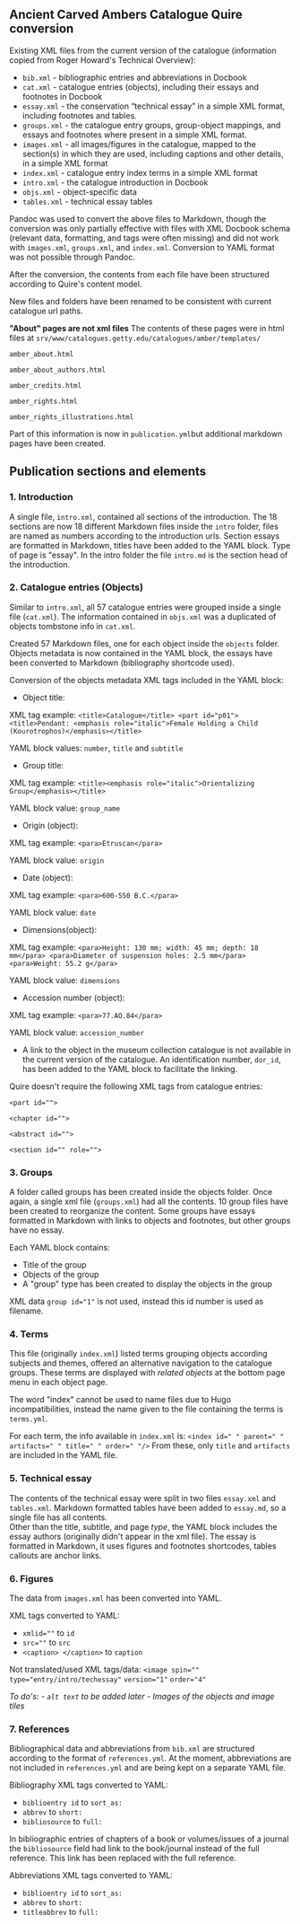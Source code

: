 ## Ancient Carved Ambers Catalogue Quire conversion

Existing XML files from the current version of the catalogue (information copied from Roger Howard's Technical Overview):

- `bib.xml`  -  bibliographic entries and abbreviations in Docbook
- `cat.xml`  -  catalogue entries (objects), including their essays and footnotes in Docbook
- `essay.xml`  -  the conservation “technical essay” in a simple XML format, including footnotes and tables.
- `groups.xml`  -  the catalogue entry groups, group-object mappings, and essays and footnotes where present in a simple XML format.
- `images.xml`  -  all images/figures in the catalogue, mapped to the section(s) in which they are used, including captions and other details, in a simple XML format
- `index.xml`  -  catalogue entry index terms in a simple XML format
- `intro.xml`  -  the catalogue introduction in Docbook
- `objs.xml`  - object-specific data
- `tables.xml`  - technical essay tables

Pandoc was used to convert the above files to Markdown, though the conversion was only partially effective with files with XML Docbook schema (relevant data, formatting, and tags were often missing) and did not work with `images.xml`, `groups.xml`, and `index.xml`. Conversion to YAML format was not possible through Pandoc.

After the conversion, the contents from each file have been structured according to Quire's content model.

New files and folders have been renamed to be consistent with current catalogue url paths.

**"About" pages are not xml files** The contents of these pages were in html files at `srv/www/catalogues.getty.edu/catalogues/amber/templates/`

`amber_about.html`

`amber_about_authors.html`

`amber_credits.html`

`amber_rights.html`

`amber_rights_illustrations.html`

Part of this information is now in `publication.yml`but additional markdown pages have been created.

## Publication sections and elements

### 1. Introduction

A single file, `intro.xml`, contained all sections of the introduction.
The 18 sections are now 18 different Markdown files inside the `intro` folder, files are named as numbers according to the introduction urls. Section essays are formatted in Markdown, titles have been added to the YAML block. Type of page is "essay".
In the intro folder the file `intro.md` is the section head of the introduction.  

### 2. Catalogue entries (Objects)

Similar to `intro.xml`, all 57 catalogue entries were grouped inside a single file (`cat.xml`). The information contained in `objs.xml` was a duplicated of objects tombstone info in `cat.xml`.

Created 57 Markdown files, one for each object inside the `objects` folder. Objects metadata is now contained in the YAML block, the essays have been converted to Markdown (bibliography shortcode used).

Conversion of the objects metadata XML tags included in the YAML block:

- Object title:

XML tag example: `<title>Catalogue</title> <part id="p01"> <title>Pendant: <emphasis role="italic">Female Holding a Child (Kourotrophos)</emphasis></title>`

YAML block values: `number`, `title` and `subtitle`

- Group title:

XML tag example: `<title><emphasis role="italic">Orientalizing Group</emphasis></title>`

YAML block value: `group_name`

- Origin (object):

XML tag example: `<para>Etruscan</para>`

YAML block value: `origin`

- Date (object):

XML tag example: `<para>600-550 B.C.</para>`

YAML block value: `date`

- Dimensions(object):

XML tag example: `<para>Height: 130 mm; width: 45 mm; depth: 18 mm</para> <para>Diameter of suspension holes: 2.5 mm</para> <para>Weight: 55.2 g</para>`

YAML block value: `dimensions`

- Accession number (object):

XML tag example: `<para>77.AO.84</para>`

YAML block value: `accession_number`

- A link to the object in the museum collection catalogue is not available in the current version of the catalogue. An identification number, `dor_id`, has been added to the YAML block to facilitate the linking.

Quire doesn't require the following XML tags from catalogue entries:

``<part id="">``

``<chapter id="">``

``<abstract id="">``

``<section id="" role="">``

### 3. Groups

A folder called groups has been created inside the objects folder. Once again, a single xml file (`groups.xml`) had all the contents. 10 group files have been created to reorganize the content. Some groups have essays formatted in Markdown with links to objects and footnotes, but other groups have no essay.

Each YAML block contains:
- Title of the group
- Objects of the group
- A "group" type has been created to display the objects in the group

XML data `group id="1"` is not used, instead this id number is used as filename.

### 4. Terms

This file (originally `index.xml`) listed terms grouping objects according subjects and themes, offered an alternative navigation to the catalogue groups. These terms are displayed with *related objects* at the bottom page menu in each object page.

The word "index" cannot be used to name files due to Hugo incompatibilities, instead the name given to the file containing the terms is `terms.yml`.

For each term, the info available in `index.xml` is: `<index id=" " parent=" " artifacts=" " title=" " order=" "/>`
From these, only `title` and `artifacts` are included in the YAML file.

### 5. Technical essay

The contents of the technical essay were split in two files `essay.xml` and `tables.xml`. Markdown formatted tables have been added to `essay.md`, so a single file has all contents.  
Other than the title, subtitle, and page *type*, the YAML block includes the essay authors (originally didn't appear in the xml file).
The essay is formatted in Markdown, it uses figures and footnotes shortcodes, tables callouts are anchor links.

### 6. Figures

The data from `images.xml` has been converted into YAML.

XML tags converted to YAML:
- `xmlid=""` to `id`
- `src=""` to `src`
- `<caption> </caption>` to `caption`

Not translated/used XML tags/data:
`<image spin=""`
`type="entry/intro/techessay"`
`version="1"`
`order="4"`

*To do's:*
*- `alt text` to be added later*
*- Images of the objects and image tiles*

### 7. References

Bibliographical data and abbreviations from `bib.xml` are structured according to the format of `references.yml`. At the moment, abbreviations are not included in `references.yml` and are being kept on a separate YAML file.

Bibliography
XML tags converted to YAML:
- `biblioentry id` to `sort_as:`
- `abbrev` to `short:`
- `bibliosource` to `full:`

In bibliographic entries of chapters of a book or volumes/issues of a journal the `bibliosource` field had link to the book/journal instead of the full reference. This link has been replaced with the full reference.

Abbreviations
XML tags converted to YAML:
- `biblioentry id` to `sort_as:`
- `abbrev` to `short:`
- `titleabbrev` to `full:`
